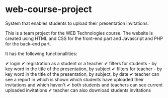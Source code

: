# web-course-project

System that enables students to upload their presentation invitations.

This is a team project for the WEB Technologies course. The website is created using HTML and CSS for the front-end part and Javascript 
and PHP for the back-end part. 

It has the following functionallities:

✔ login 
✔ registration as a student or a teacher
✔ filters for students - by key word in the title of the presentation, by subject
✔ filters for teacher - by key word in the title of the presentation, by subject, by date
✔ teacher can see a report in which is shown which students have uploaded their invitations and which haven't
✔ both students and teachers can see current uploaded invitations
✔ teacher can also download students invitations
